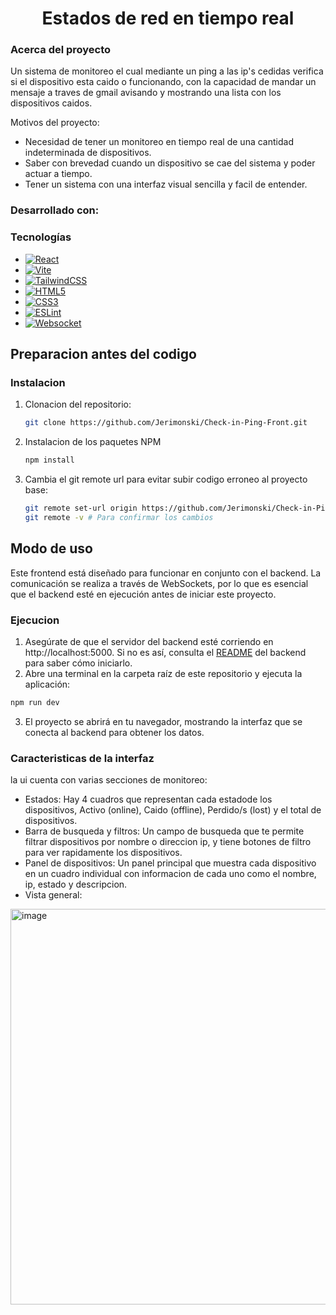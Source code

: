 <div align="center">
  <h1 align="center">Estados de red en tiempo real</h1>
</div>

<!-- ABOUT THE PROJECT -->
### Acerca del proyecto

Un sistema de monitoreo el cual mediante un ping a las ip's cedidas verifica si el dispositivo esta caido o funcionando, con la capacidad
de mandar un mensaje a traves de gmail avisando y mostrando una lista con los dispositivos caidos.

Motivos del proyecto:
* Necesidad de tener un monitoreo en tiempo real de una cantidad indeterminada de dispositivos.
* Saber con brevedad cuando un dispositivo se cae del sistema y poder actuar a tiempo.
* Tener un sistema con una interfaz visual sencilla y facil de entender.

### Desarrollado con:
### Tecnologías
* [![React][React.js]][React-url]
* [![Vite][Vite.js]][Vite-url]
* [![TailwindCSS][TailwindCSS.com]][TailwindCSS-url]
* [![HTML5][HTML5.com]][HTML5-url]
* [![CSS3][CSS3.com]][CSS3-url]
* [![ESLint][ESLint.com]][ESLint-url]
* [![Websocket][Websocket.com]][Websocket-url]

<!-- Preparacion antes del codigo -->
## Preparacion antes del codigo

### Instalacion

1. Clonacion del repositorio:
   ```sh
   git clone https://github.com/Jerimonski/Check-in-Ping-Front.git
   ```
3. Instalacion de los paquetes NPM
   ```sh
   npm install
   ```
4. Cambia el git remote url para evitar subir codigo erroneo al proyecto base:
   ```sh
   git remote set-url origin https://github.com/Jerimonski/Check-in-Ping-Front.git
   git remote -v # Para confirmar los cambios
   ```

<!-- Modo de uso -->
## Modo de uso

Este frontend está diseñado para funcionar en conjunto con el backend. La comunicación se realiza a través de WebSockets, por lo que es esencial que el backend esté en ejecución antes de iniciar este proyecto.

### Ejecucion
1. Asegúrate de que el servidor del backend esté corriendo en http://localhost:5000. Si no es así, consulta el <a href="">README</a> del backend para saber cómo iniciarlo.
2. Abre una terminal en la carpeta raíz de este repositorio y ejecuta la aplicación:
```sh
npm run dev
```
3. El proyecto se abrirá en tu navegador, mostrando la interfaz que se conecta al backend para obtener los datos.
   
### Caracteristicas de la interfaz
la ui cuenta con varias secciones de monitoreo:
* Estados: Hay 4 cuadros que representan cada estadode los dispositivos, Activo (online), Caido (offline), Perdido/s (lost) y el total de dispositivos.
* Barra de busqueda y filtros: Un campo de busqueda que te permite filtrar dispositivos por nombre o direccion ip, y tiene botones de filtro para ver rapidamente los dispositivos.
* Panel de dispositivos: Un panel principal que muestra cada dispositivo en un cuadro individual con informacion de cada uno como el nombre, ip, estado y descripcion.
* Vista general: 
<img width="597" height="633" alt="image" src="https://github.com/user-attachments/assets/ae0e86b1-25ad-4ba7-a7d8-786581ba051d" />


<!-- MARKDOWN LINKS & IMAGES -->
<!-- https://www.markdownguide.org/basic-syntax/#reference-style-links -->
[React.js]: https://img.shields.io/badge/React-20232A?style=for-the-badge&logo=react&logoColor=61DAFB
[React-url]: https://reactjs.org/
[Vite.js]: https://img.shields.io/badge/Vite-B7B7FF?style=for-the-badge&logo=vite&logoColor=646CFF
[Vite-url]: https://vitejs.dev/
[TailwindCSS.com]: https://img.shields.io/badge/Tailwind_CSS-38B2AC?style=for-the-badge&logo=tailwind-css&logoColor=white
[TailwindCSS-url]: https://tailwindcss.com/
[HTML5.com]: https://img.shields.io/badge/HTML5-E34F26?style=for-the-badge&logo=html5&logoColor=white
[HTML5-url]: https://developer.mozilla.org/es/docs/Glossary/HTML5
[CSS3.com]: https://img.shields.io/badge/CSS3-1572B6?style=for-the-badge&logo=css3&logoColor=white
[CSS3-url]: https://developer.mozilla.org/es/docs/Web/CSS/CSS3
[ESLint.com]: https://img.shields.io/badge/ESLint-4B32C3?style=for-the-badge&logo=eslint&logoColor=white
[ESLint-url]: https://eslint.org/
[Websocket.com]: https://img.shields.io/badge/Websocket-111111?style=for-the-badge&logo=websocket&logoColor=white
[Websocket-url]: https://developer.mozilla.org/es/docs/Web/API/WebSockets_API
